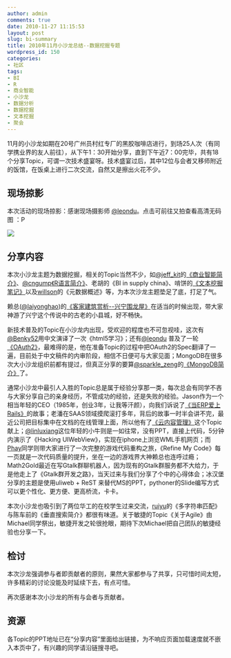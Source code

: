 ```yaml
---
author: admin
comments: true
date: 2010-11-27 11:15:53
layout: post
slug: bi-summary
title: 2010年11月小沙龙总结--数据挖掘专题
wordpress_id: 150
categories:
- 社区
tags:
- BI
- R
- 商业智能
- 小沙龙
- 数据分析
- 数据挖掘
- 文本挖掘
- 聚会
---
```


11月的小沙龙如期在20号广州员村红专厂的黑胶咖啡店进行，到场25人次（有同学携业界的友人前往），从下午1：30开始分享，直到下午近7：00完毕，共有18个分享Topic，可谓一次技术盛宴呀。技术盛宴过后，其中12位与会者又移师附近的饭馆，在饭桌上进行二次交流，自然又是擦出火花不少。


## 现场掠影


本次活动的现场掠影：感谢现场摄影师 [@leondu](http://twitter.com/leondu)。点击可前往又拍查看高清无码图 ：P

[![](http://techparty.org/wp-content/uploads/2010/11/techparty-201011-overview.png)](http://www.yupoo.com/photos/techparty/albums/1870083/)


## 分享内容


本次小沙龙主题为数据挖掘，相关的Topic当然不少，如[@jeff_kit](http://twitter.com/jeff_kit)的[《商业智能简介》](http://www.slideshare.net/cngump/bi-5844721)、[@cngump](http://twitter.com/cngump)[《R语言简介》](http://www.slideshare.net/cngump/r-5844355)、老胡的《BI in supply china》、啃饼的[《文本挖掘笔记》](http://blog.sina.com.cn/s/blog_677be95b0100n7eq.html)以及[willson](http://twitter.com/willing8310)的《元数据概述》等，为本次沙龙主题垫足了底，打足了气。

赖总([@laiyonghao](http://twitter.com/laiyonghao))的[《客家建筑赏析--兴宁围龙屋》](http://www.slideshare.net/laiyonghao/hakkabuildings)在适当的时候出现，带大家神游了兴宁这个传说中的古老的小县城，好不畅快。

新技术普及的Topic在小沙龙内出现，受欢迎的程度也不可忽视哇，这次有[@Benky52](http://twitter.com/benky52)用中文演译了一次《html5学习》；还有[@leondu](http://twitter.com/leondu) 普及了一轮[《OAuth2》](http://www.slideshare.net/leondu/introduction-to-oauth2)，最难得的是，他在准备Topic的过程中把OAuth2的Spec翻译了一遍，目前处于中文稿件的内审阶段，相信不日便可与大家见面；MongoDB在很多次大小沙龙组织前都有提过，但真正分享的要算[@sparkle_zeng](http://twitter.com/sparkle_zeng)的[《MongoDB简介》](http://www.slideshare.net/popeast/mongodb-5855482)了。

通常小沙龙中最引人入胜的Topic总是属于经验分享那一类，每次总会有同学不吝与大家分享自己的亲身经历，不管成功的经验，还是失败的经验。Jason作为一个相当年轻的CEO（1985年，创业3年，让我等汗颜），向我们诉说了[《当ERP爱上Rails》](http://www.slideshare.net/qiandong/when-erp-fell-in-love-with-rails)的故事；老潘在SAAS领域摸爬滚打多年，背后的故事一时半会讲不完，最近公司把目标集中在文档的在线管理上面，所以他有了[《云内容管理》](http://dms.easydo.cn/@@sendout.html?uid=1970589799&hashid=k2CELxUm3O)这个Topic献上；[@linluxiang](http://twitter.com/linluxiang)这位年轻的小牛则是一如往常，没有PPT，直接上代码，5分钟内演示了《Hacking UIWebView》，实现在iphone上浏览WML手机网页；而[Phay](http://twitter.com/phaytsukiming)同学则带大家进行了一次完整的游戏代码重构之旅，《Refine My Code》每一页就是一次代码质量的提升，坐在一边的游戏界大神赖总也连呼过瘾；Math2Gold最近在写Gtalk群聊机器人，因为现有的Gtalk群服务都不大给力，于是他走上了《Gtalk群开发之路》，当天过来与我们分享了个中的心得体会；冰汉堡分享的主题是使用uliweb + ReST 来替代MS的PPT，pythoner的Slide编写方式可以更个性化、更方便、更高桥流，卡卡。

本次小沙龙也吸引到了两位华工的在校学生过来交流，[ruiyu](http://twitter.com/liruiyu)的《多字符串匹配》与陈车前的《垂直搜索简介》都很有味道。关于敏捷的Topic《关于Agile》由Michael同学祭出，敏捷开发之轮很抢眼，期待下次Michael把自己团队的敏捷经验也分享一下。


## 检讨


本次沙龙强调参与者即贡献者的原则，果然大家都参与了共享，只可惜时间太短，许多精彩的讨论没能及时延续下去，有点可惜。

再次感谢本次小沙龙的所有与会者与贡献者。


## 资源


各Topic的PPT地址已在“分享内容”里面给出链接，为不响应页面加载速度就不嵌入本页中了，有兴趣的同学请沿链搜寻吧。
